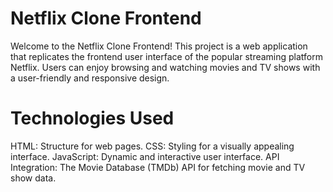 # Netflix Clone Frontend
Welcome to the Netflix Clone Frontend! This project is a web application that replicates the frontend user interface of the popular streaming platform Netflix.
Users can enjoy browsing and watching movies and TV shows with a user-friendly and responsive design.

# Technologies Used

HTML: Structure for web pages.
CSS: Styling for a visually appealing interface.
JavaScript: Dynamic and interactive user interface.
API Integration: The Movie Database (TMDb) API for fetching movie and TV show data.


